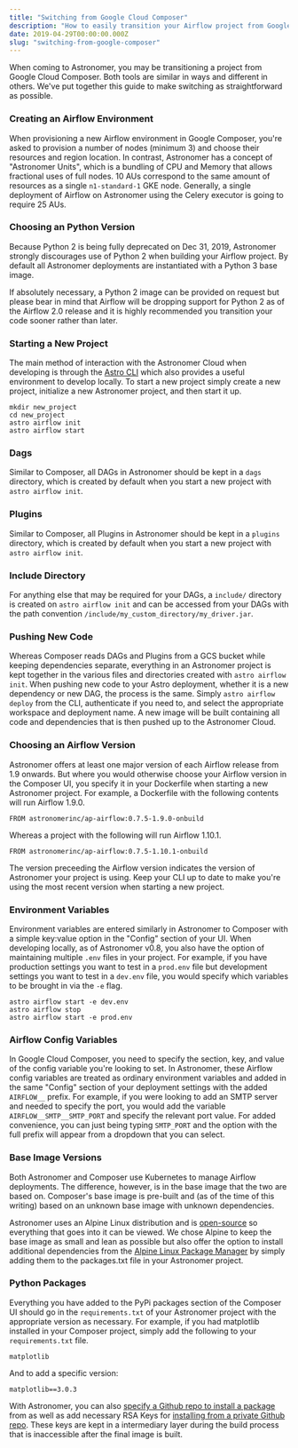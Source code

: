 ```yaml
---
title: "Switching from Google Cloud Composer"
description: "How to easily transition your Airflow project from Google Cloud Composer"
date: 2019-04-29T00:00:00.000Z
slug: "switching-from-google-composer"
---
```


When coming to Astronomer, you may be transitioning a project from Google Cloud Composer. Both tools are similar in ways and different in others. We've put together this guide to make switching as straightforward as possible.

### Creating an Airflow Environment
When provisioning a new Airflow environment in Google Composer, you're asked to provision a number of nodes (minimum 3) and choose their resources and region location. In contrast, Astronomer has a concept of "Astronomer Units", which is a bundling of CPU and Memory that allows fractional uses of full nodes. 10 AUs correspond to the same amount of resources as a single `n1-standard-1` GKE node. Generally, a single deployment of Airflow on Astronomer using the Celery executor is going to require 25 AUs.

### Choosing an Python Version
Because Python 2 is being fully deprecated on Dec 31, 2019, Astronomer strongly discourages use of Python 2 when building your Airflow project. By default all Astronomer deployments are instantiated with a Python 3 base image.

If absolutely necessary, a Python 2 image can be provided on request but please bear in mind that Airflow will be dropping support for Python 2 as of the Airflow 2.0 release and it is highly recommended you transition your code sooner rather than later.

### Starting a New Project
The main method of interaction with the Astronomer Cloud when developing is through the [Astro CLI](https://github.com/astronomer/astro-cli) which also provides a useful environment to develop locally. To start a new project simply create a new project, initialize a new Astronomer project, and then start it up.
```
mkdir new_project
cd new_project
astro airflow init
astro airflow start
```

### Dags
Similar to Composer, all DAGs in Astronomer should be kept in a `dags` directory, which is created by default when you start a new project with `astro airflow init`.

### Plugins
Similar to Composer, all Plugins in Astronomer should be kept in a `plugins` directory, which is created by default when you start a new project with `astro airflow init`.

### Include Directory
For anything else that may be required for your DAGs, a `include/` directory is created on `astro airflow init` and can be accessed from your DAGs with the path convention `/include/my_custom_directory/my_driver.jar`.

### Pushing New Code
Whereas Composer reads DAGs and Plugins from a GCS bucket while keeping dependencies separate, everything in an Astronomer project is kept together in the various files and directories created with `astro airflow init`. When pushing new code to your Astro deployment, whether it is a new dependency or new DAG, the process is the same. Simply `astro airflow deploy` from the CLI, authenticate if you need to, and select the appropriate workspace and deployment name. A new image will be built containing all code and dependencies that is then pushed up to the Astronomer Cloud.

### Choosing an Airflow Version
Astronomer offers at least one major version of each Airflow release from 1.9 onwards. But where you would otherwise choose your Airflow version in the Composer UI, you specify it in your Dockerfile when starting a new Astronomer project. For example, a Dockerfile with the following contents will run Airflow 1.9.0.
```
FROM astronomerinc/ap-airflow:0.7.5-1.9.0-onbuild
```
Whereas a project with the following will run Airflow 1.10.1.
```
FROM astronomerinc/ap-airflow:0.7.5-1.10.1-onbuild
```
The version preceeding the Airflow version indicates the version of Astronomer your project is using. Keep your CLI up to date to make you're using the most recent version when starting a new project.

### Environment Variables
Environment variables are entered similarly in Astronomer to Composer with a simple key:value option in the "Config" section of your UI. When developing locally, as of Astronomer v0.8, you also have the option of maintaining multiple `.env` files in your project. For example, if you have production settings you want to test in a `prod.env` file but development settings you want to test in a `dev.env` file, you would specify which variables to be brought in via the `-e` flag.
```
astro airflow start -e dev.env
astro airflow stop
astro airflow start -e prod.env
```

### Airflow Config Variables
In Google Cloud Composer, you need to specify the section, key, and value of the config variable you're looking to set. In Astronomer, these Airflow config variables are treated as ordinary environment variables and added in the same "Config" section of your deployment settings with the added `AIRFLOW__` prefix. For example, if you were looking to add an SMTP server and needed to specify the port, you would add the variable `AIRFLOW__SMTP__SMTP_PORT` and specify the relevant port value. For added convenience, you can just being typing `SMTP_PORT` and the option with the full prefix will appear from a dropdown that you can select.

### Base Image Versions
Both Astronomer and Composer use Kubernetes to manage Airflow deployments. The difference, however, is in the base image that the two are based on. Composer's base image is pre-built and (as of the time of this writing) based on an unknown base image with unknown dependencies.

Astronomer uses an Alpine Linux distribution and is [open-source](https://github.com/astronomer/astronomer/) so everything that goes into it can be viewed. We chose Alpine to keep the base image as small and lean as possible but also offer the option to install additional dependencies from the [Alpine Linux Package Manager](https://pkgs.alpinelinux.org/packages) by simply adding them to the packages.txt file in your Astronomer project.

### Python Packages
Everything you have added to the PyPi packages section of the Composer UI should go in the `requirements.txt` of your Astronomer project with the appropriate version as necessary. For example, if you had matplotlib installed in your Composer project, simply add the following to your `requirements.txt` file.
```
matplotlib
```
And to add a specific version:
```
matplotlib==3.0.3
```
With Astronomer, you can also [specify a Github repo to install a package](https://stackoverflow.com/questions/16584552/how-to-state-in-requirements-txt-a-direct-github-source) from as well as add necessary RSA Keys for [installing from a private Github repo](https://forum.astronomer.io/t/how-do-i-install-something-from-my-orgs-private-github-repo-without-exposing-credentials/45). These keys are kept in a intermediary layer during the build process that is inaccessible after the final image is built.
